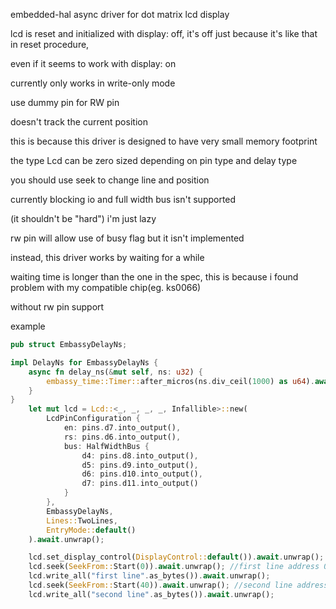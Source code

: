 
 embedded-hal async driver for dot matrix lcd display
 
 lcd is reset and initialized with display: off, it's off just because it's like that in reset procedure,
 
 even if it seems to work with display: on
 
 currently only works in write-only mode
 
 use dummy pin for RW pin
 
 doesn't track the current position
 
 this is because this driver is designed to have very small memory footprint
 
 the type Lcd can be zero sized depending on pin type and delay type
 
 you should use seek to change line and position

 currently blocking io and full width bus isn't supported
 
 (it shouldn't be "hard") i'm just lazy

 rw pin will allow use of busy flag but it isn't implemented
 
 instead, this driver works by waiting for a while
 
 waiting time is longer than the one in the spec, this is because i found problem with my compatible chip(eg. ks0066)
 
 without rw pin support

 example
 ```rust
 pub struct EmbassyDelayNs;

 impl DelayNs for EmbassyDelayNs {
     async fn delay_ns(&mut self, ns: u32) {
         embassy_time::Timer::after_micros(ns.div_ceil(1000) as u64).await;
     }
 }
     let mut lcd = Lcd::<_, _, _, _, Infallible>::new(
         LcdPinConfiguration {
             en: pins.d7.into_output(),
             rs: pins.d6.into_output(),
             bus: HalfWidthBus {
                 d4: pins.d8.into_output(),
                 d5: pins.d9.into_output(),
                 d6: pins.d10.into_output(),
                 d7: pins.d11.into_output()
             }
         },
         EmbassyDelayNs,
         Lines::TwoLines,
         EntryMode::default()
     ).await.unwrap();

     lcd.set_display_control(DisplayControl::default()).await.unwrap();
     lcd.seek(SeekFrom::Start(0)).await.unwrap(); //first line address 0..16
     lcd.write_all("first line".as_bytes()).await.unwrap();
     lcd.seek(SeekFrom::Start(40)).await.unwrap(); //second line address 40..56
     lcd.write_all("second line".as_bytes()).await.unwrap();
 ```
